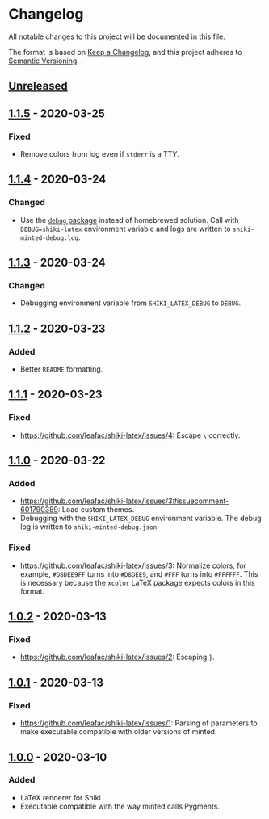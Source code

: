 # Changelog

All notable changes to this project will be documented in this file.

The format is based on [Keep a Changelog](https://keepachangelog.com/en/1.0.0/), and this project adheres to [Semantic Versioning](https://semver.org/spec/v2.0.0.html).

## [Unreleased]

## [1.1.5] - 2020-03-25

### Fixed

- Remove colors from log even if `stderr` is a TTY.

## [1.1.4] - 2020-03-24

### Changed

- Use the [`debug` package](https://www.npmjs.com/package/debug) instead of homebrewed solution. Call with `DEBUG=shiki-latex` environment variable and logs are written to `shiki-minted-debug.log`.

## [1.1.3] - 2020-03-24

### Changed

- Debugging environment variable from `SHIKI_LATEX_DEBUG` to `DEBUG`.

## [1.1.2] - 2020-03-23

### Added

- Better `README` formatting.

## [1.1.1] - 2020-03-23

### Fixed

- <https://github.com/leafac/shiki-latex/issues/4>: Escape `\` correctly.

## [1.1.0] - 2020-03-22

### Added

- <https://github.com/leafac/shiki-latex/issues/3#issuecomment-601790389>: Load custom themes.
- Debugging with the `SHIKI_LATEX_DEBUG` environment variable. The debug log is written to `shiki-minted-debug.json`.

### Fixed

- <https://github.com/leafac/shiki-latex/issues/3>: Normalize colors, for example, `#D8DEE9FF` turns into `#D8DEE9`, and `#FFF` turns into `#FFFFFF`. This is necessary because the `xcolor` LaTeX package expects colors in this format.

## [1.0.2] - 2020-03-13

### Fixed

- <https://github.com/leafac/shiki-latex/issues/2>: Escaping `}`.

## [1.0.1] - 2020-03-13

### Fixed

- <https://github.com/leafac/shiki-latex/issues/1>: Parsing of parameters to make executable compatible with older versions of minted.

## [1.0.0] - 2020-03-10

### Added

- LaTeX renderer for Shiki.
- Executable compatible with the way minted calls Pygments.

[unreleased]: https://github.com/leafac/shiki-latex/compare/1.1.5...HEAD
[1.1.5]: https://github.com/leafac/shiki-latex/compare/1.1.4...1.1.5
[1.1.4]: https://github.com/leafac/shiki-latex/compare/1.1.3...1.1.4
[1.1.3]: https://github.com/leafac/shiki-latex/compare/1.1.2...1.1.3
[1.1.2]: https://github.com/leafac/shiki-latex/compare/1.1.1...1.1.2
[1.1.1]: https://github.com/leafac/shiki-latex/compare/1.1.0...1.1.1
[1.1.0]: https://github.com/leafac/shiki-latex/compare/1.0.2...1.1.0
[1.0.2]: https://github.com/leafac/shiki-latex/compare/1.0.0...1.0.2
[1.0.1]: https://github.com/leafac/shiki-latex/compare/1.0.0...1.0.1
[1.0.0]: https://github.com/leafac/shiki-latex/releases/tag/1.0.0
